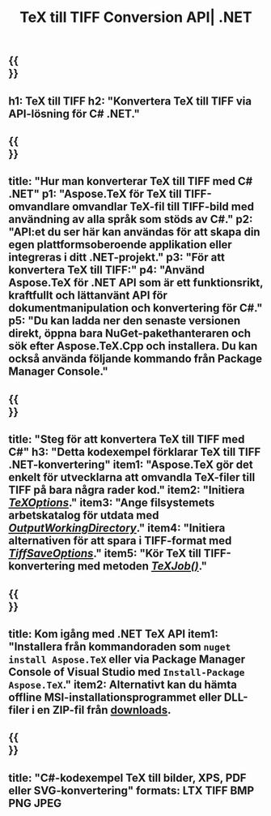 ﻿---
translation: true
template: /_templates/_conversion-child-net.md
title: TeX till TIFF Conversion API| .NET
description: TeX till TIFF konvertering funktionalitet. Integrera detta lokala .NET-bibliotek i ditt projekt eller använd plattformsoberoende applikationer för att konvertera TeX till TIFF.
keywords: tex till tiff api net, tex2tiff integrera c#
url: /net/conversion/tex-to-tiff/
family: tex
platformtag: net
feature: conversion
informat: TEX
outformat: TIFF
otherformats: BMP PNG JPEG PDF SVG XPS
---


{{<section banner>}}
---
h1: TeX till TIFF
h2: "Konvertera TeX till TIFF via API-lösning för C# .NET."
---

{{<section overview>}}
---
title: "Hur man konverterar TeX till TIFF med C# .NET"
p1: "Aspose.TeX för TeX till TIFF-omvandlare omvandlar TeX-fil till TIFF-bild med användning av alla språk som stöds av C#."
p2: "API:et du ser här kan användas för att skapa din egen plattformsoberoende applikation eller integreras i ditt .NET-projekt."
p3: "För att konvertera TeX till TIFF:"
p4: "Använd Aspose.TeX för .NET API som är ett funktionsrikt, kraftfullt och lättanvänt API för dokumentmanipulation och konvertering för C#."
p5: "Du kan ladda ner den senaste versionen direkt, öppna bara NuGet-pakethanteraren och sök efter Aspose.TeX.Cpp och installera. Du kan också använda följande kommando från Package Manager Console."
---

{{<section feature1>}}
---
title: "Steg för att konvertera TeX till TIFF med C#"
h3: "Detta kodexempel förklarar TeX till TIFF .NET-konvertering"
item1: "Aspose.TeX gör det enkelt för utvecklarna att omvandla TeX-filer till TIFF på bara några rader kod."
item2: "Initiera [*TeXOptions*](https://reference.aspose.com/tex/net/aspose.tex/texoptions/)."
item3: "Ange filsystemets arbetskatalog för utdata med [*OutputWorkingDirectory*](https://reference.aspose.com/tex/net/aspose.tex/texoptions/outputworkingdirectory/)."
item4: "Initiera alternativen för att spara i TIFF-format med [*TiffSaveOptions*](https://reference.aspose.com/tex/net/aspose.tex.presentation.image/tiffsaveoptions/)."
item5: "Kör TeX till TIFF-konvertering med metoden [*TeXJob()*](https://reference.aspose.com/tex/net/aspose.tex/texjob/)."
---

{{<section feature2>}}
---
title: Kom igång med .NET TeX API
item1: "Installera från kommandoraden som ```nuget install Aspose.TeX``` eller via Package Manager Console of Visual Studio med ```Install-Package Aspose.TeX```."
item2: Alternativt kan du hämta offline MSI-installationsprogrammet eller DLL-filer i en ZIP-fil från [downloads](https://releases.aspose.com/tex/net).
---

{{<section widget>}}
---
title: "C#-kodexempel TeX till bilder, XPS, PDF eller SVG-konvertering"
formats: LTX TIFF BMP PNG JPEG
---